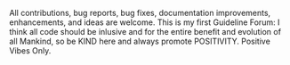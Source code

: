 All contributions, bug reports, bug fixes, documentation improvements, enhancements, and ideas are welcome.
This is my first Guideline Forum:
I think all code should be inlusive and for the entire benefit and evolution of all Mankind, so be KIND here and always promote POSITIVITY.
Positive Vibes Only. 

